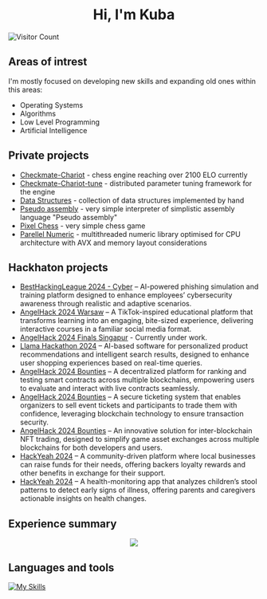 <h1 align="center"> Hi, I'm Kuba </h1>

![Visitor Count](https://profile-counter.glitch.me/Jlisowskyy/count.svg)

## Areas of intrest

I'm mostly focused on developing new skills and expanding old ones within this areas:
- Operating Systems
- Algorithms 
- Low Level Programming
- Artificial Intelligence 

## Private projects

  - [Checkmate-Chariot](https://github.com/Jlisowskyy/Checkmate-Chariot "Visit the repository") - chess engine reaching over 2100 ELO currently
  - [Checkmate-Chariot-tune](https://github.com/Jlisowskyy/Checkmate-Chariot-Tune "Visit the repository") - distributed parameter tuning framework for the engine
  - [Data Structures](https://github.com/Jlisowskyy/Data-Structures-Collection "Visit the repository") - collection of data structures implemented by hand
  - [Pseudo assembly](https://github.com/Jlisowskyy/pseudo-assembly "Visit the repository") - very simple interpreter of simplistic assembly language "Pseudo assembly"
  - [Pixel Chess](https://github.com/Jlisowskyy/PixelChess "Visit the repository") - very simple chess game 
  - [Parellel Numeric](https://github.com/Jlisowskyy/ParallelNumeric "Visit the repository") - multithreaded numeric library optimised for CPU architecture with AVX and memory layout considerations

## Hackhaton projects

- [BestHackingLeague 2024 - Cyber](https://github.com/Jlisowskyy/BHL_2024_cybersecurity_plomyk "Visit the repository") – AI-powered phishing simulation and training platform designed to enhance employees’ cybersecurity awareness through realistic and adaptive scenarios.
- [AngelHack 2024 Warsaw](https://github.com/Jlisowskyy/AngelHack_solution "Visit the repository") – A TikTok-inspired educational platform that transforms learning into an engaging, bite-sized experience, delivering interactive courses in a familiar social media format.
- [AngelHack 2024 Finals Singapur]() - Currently under work.
- [Llama Hackathon 2024](https://github.com/Jlisowskyy/AiBuy "Visit the repository") – AI-based software for personalized product recommendations and intelligent search results, designed to enhance user shopping experiences based on real-time queries.
- [AngelHack 2024 Bounties](https://github.com/Jlisowskyy/AngelHackBountyOmnichainDefi "Visit the repository") – A decentralized platform for ranking and testing smart contracts across multiple blockchains, empowering users to evaluate and interact with live contracts seamlessly.
- [AngelHack 2024 Bounties](https://github.com/Jlisowskyy/AngelHack_AptosDapp "Visit the repository") – A secure ticketing system that enables organizers to sell event tickets and participants to trade them with confidence, leveraging blockchain technology to ensure transaction security.
- [AngelHack 2024 Bounties](https://github.com/Jlisowskyy/AngelHackBountyOmnichainGaming "Visit the repository") – An innovative solution for inter-blockchain NFT trading, designed to simplify game asset exchanges across multiple blockchains for both developers and users.
- [HackYeah 2024](https://github.com/Jlisowskyy/GrowTogether "Visit the repository") – A community-driven platform where local businesses can raise funds for their needs, offering backers loyalty rewards and other benefits in exchange for their support.
- [HackYeah 2024](https://github.com/Jlisowskyy/PoopPatrol "Visit the repository") – A health-monitoring app that analyzes children’s stool patterns to detect early signs of illness, offering parents and caregivers actionable insights on health changes.


## Experience summary

<p align="center">
  <img src="https://github-readme-stats-eosin-one-98.vercel.app/api/top-langs/?username=Jlisowskyy&theme=dark&layout=compact&hide_border=false&count_private=true&hide_title=true" />
</p>

## Languages and tools

[![My Skills](https://skillicons.dev/icons?i=linux,arch,bash,c,cpp,cs,java,cmake,py,fastapi,git,github,html,css,js,nodejs,react,ts,flutter,dart&theme=dark&perline=10)](https://skillicons.dev)

